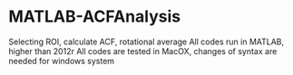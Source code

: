 # MATLAB-ACFAnalysis
Selecting ROI, calculate ACF, rotational average
All codes run in MATLAB, higher than 2012r 
All codes are tested in MacOX, changes of syntax are needed for windows system


